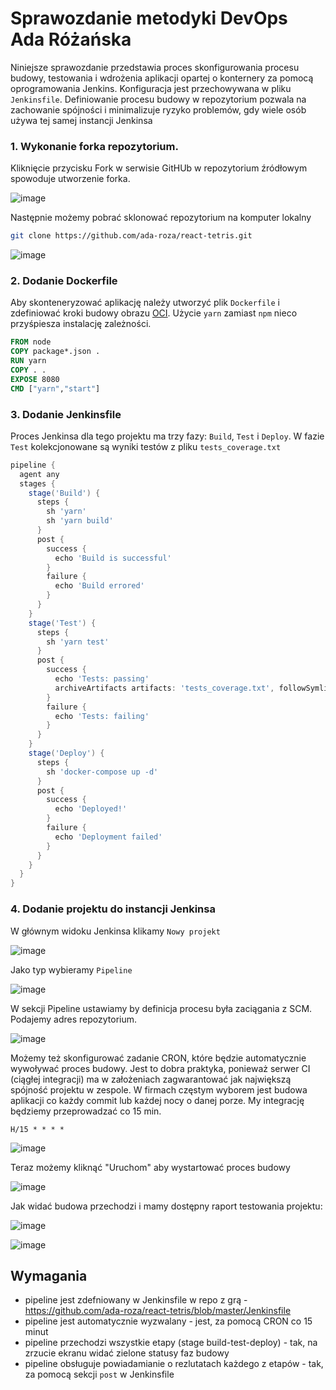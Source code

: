 # Sprawozdanie metodyki DevOps Ada Różańska
Niniejsze sprawozdanie przedstawia proces skonfigurowania procesu budowy, testowania i wdrożenia aplikacji opartej o konternery za pomocą oprogramowania Jenkins. Konfiguracja jest przechowywana w pliku `Jenkinsfile`. Definiowanie procesu budowy w repozytorium pozwala na zachowanie spójności i minimalizuje ryzyko problemów, gdy wiele osób używa tej samej instancji Jenkinsa 
### 1. Wykonanie forka repozytorium.
Kliknięcie przycisku Fork w serwisie GitHUb w repozytorium źródłowym spowoduje utworzenie forka.

![image](https://github.com/ada-roza/react-tetris/assets/123314121/f857dee2-0d98-438e-b0a2-9af0275caa25)

Następnie możemy pobrać sklonować repozytorium na komputer lokalny
```bash
git clone https://github.com/ada-roza/react-tetris.git
```
![image](https://github.com/ada-roza/react-tetris/assets/123314121/6a4a4d34-fe59-4ed0-ad5d-cdc8ec7fff00)

### 2. Dodanie Dockerfile
Aby skonteneryzować aplikację należy utworzyć plik `Dockerfile` i zdefiniować kroki budowy obrazu [OCI](https://opencontainers.org/). Użycie `yarn` zamiast `npm` nieco przyśpiesza instalację zależności.
```Dockerfile
FROM node
COPY package*.json .
RUN yarn
COPY . .
EXPOSE 8080
CMD ["yarn","start"]
```

### 3. Dodanie Jenkinsfile
Proces Jenkinsa dla tego projektu ma trzy fazy: `Build`, `Test` i `Deploy`. W fazie `Test` kolekcjonowane są wyniki testów z pliku `tests_coverage.txt`

```groovy
pipeline {
  agent any
  stages {
    stage('Build') {
      steps {
        sh 'yarn'
        sh 'yarn build'
      }
      post {
        success {
          echo 'Build is successful'
        }
        failure {
          echo 'Build errored'
        }
      }
    }
    stage('Test') {
      steps {
        sh 'yarn test'
      }
      post {
        success {
          echo 'Tests: passing'
          archiveArtifacts artifacts: 'tests_coverage.txt', followSymlinks: false
        }
        failure {
          echo 'Tests: failing'
        }
      }
    }
    stage('Deploy') {
      steps {
        sh 'docker-compose up -d'
      }
      post {
        success {
          echo 'Deployed!'
        }
        failure {
          echo 'Deployment failed'
        }
      }
    }
  }
}
```

### 4. Dodanie projektu do instancji Jenkinsa
W głównym widoku Jenkinsa klikamy `Nowy projekt`

![image](https://github.com/ada-roza/react-tetris/assets/123314121/c9a14d76-61e6-4bf6-bfaf-dc92bd2839c1)

Jako typ wybieramy `Pipeline`

![image](https://github.com/ada-roza/react-tetris/assets/123314121/df8d0229-c329-4608-a3a6-67e6993b00b6)

W sekcji Pipeline ustawiamy by definicja procesu była zaciągania z SCM. Podajemy adres repozytorium.

![image](https://github.com/ada-roza/react-tetris/assets/123314121/c149b898-1b32-4efb-add2-b576f71f530b)

Możemy też skonfigurować zadanie CRON, które będzie automatycznie wywoływać proces budowy. Jest to dobra praktyka, ponieważ serwer CI (ciągłej integracji) ma w założeniach zagwarantować jak największą spójność projektu w zespole. W firmach częstym wyborem jest budowa aplikacji co każdy commit lub każdej nocy o danej porze. My integrację będziemy przeprowadzać co 15 min.
```
H/15 * * * *
```

![image](https://github.com/ada-roza/react-tetris/assets/123314121/b6e5a2ab-1032-41b7-92f5-335247ae256f)


Teraz możemy kliknąć "Uruchom" aby wystartować proces budowy

![image](https://github.com/ada-roza/react-tetris/assets/123314121/80013cd3-3d4b-4711-805d-84c0913c4584)


Jak widać budowa przechodzi i mamy dostępny raport testowania projektu:

![image](https://github.com/ada-roza/react-tetris/assets/123314121/e9dd1ec2-8402-43ac-b3ea-f5cc6c9457db)

![image](https://github.com/ada-roza/react-tetris/assets/123314121/f0cbad03-2fcc-4a69-a128-6516dc91cbb9)

## Wymagania
- pipeline jest zdefniowany w Jenkinsfile w repo z grą - https://github.com/ada-roza/react-tetris/blob/master/Jenkinsfile
- pipeline jest automatycznie wyzwalany - jest, za pomocą CRON co 15 minut
- pipeline przechodzi wszystkie etapy (stage build-test-deploy) - tak, na zrzucie ekranu widać zielone statusy faz budowy
- pipeline obsługuje powiadamianie o rezlutatach każdego z etapów - tak, za pomocą sekcji `post` w Jenkinsfile
